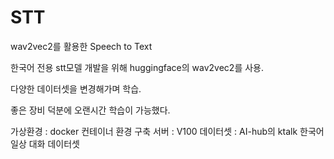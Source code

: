 # STT
wav2vec2를 활용한 Speech to Text


한국어 전용 stt모델 개발을 위해
huggingface의 wav2vec2를 사용.


다양한 데이터셋을 변경해가며 학습.

좋은 장비 덕분에 오랜시간 학습이 가능했다.

가상환경 : docker 컨테이너 환경 구축
서버 : V100
데이터셋 : AI-hub의 ktalk 한국어 일상 대화 데이터셋
